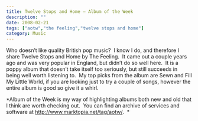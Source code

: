 ```yaml
---
title: Twelve Stops and Home – Album of the Week
description: ""
date: 2008-02-21
tags: ["aotw","the feeling","twelve stops and home"]
category: Music
---
```



<p>Who doesn’t like quality British pop music?&nbsp; I know I do, and therefore I share Twelve Stops and Home by The Feeling.&nbsp; It came out a couple years ago and was very popular in England, but didn’t do so well here.&nbsp; It is a poppy album that doesn’t take itself too seriously, but still succeeds in being well worth listening to.&nbsp; My top picks from the album are Sewn and Fill My Little World, if you are looking just to try a couple of songs, however the entire album is good so give it a whirl.</p>

<p>*Album of the Week is my way of highlighting albums both new and old that I think are worth checking out.&nbsp; You can find an archive of services and software at <a href="https://web.archive.org/web/20131211165837/http://www.marktopia.net/tag/aotw">http://www.marktopia.net/tag/aotw/</a>.&nbsp; *</p>
